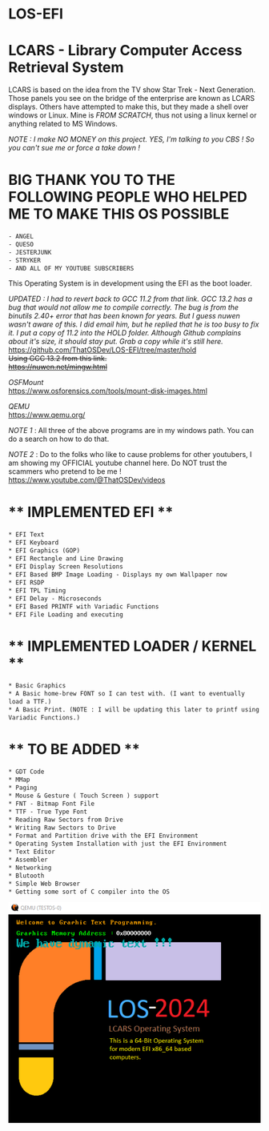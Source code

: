 # LOS-EFI
# **LCARS - Library Computer Access Retrieval System**  
  
LCARS is based on the idea from the TV show Star Trek - Next Generation. Those panels you see on the bridge of the enterprise are known as LCARS displays. Others have attempted to make this, but they made a shell over windows or Linux. Mine is *FROM SCRATCH*, thus not using a linux kernel or anything related to MS Windows.  
  
*NOTE : I make NO MONEY on this project. YES, I'm talking to you CBS ! So you can't sue me or force a take down !*  
  
  
# BIG THANK YOU TO THE FOLLOWING PEOPLE WHO HELPED ME TO MAKE THIS OS POSSIBLE
	- ANGEL  
	- QUESO  
	- JESTERJUNK  
	- STRYKER  
	- AND ALL OF MY YOUTUBE SUBSCRIBERS  
  
This Operating System is in development using the EFI as the boot loader.  
  
*UPDATED : I had to revert back to GCC 11.2 from that link. GCC 13.2 has a bug that would not allow me to compile correctly. The bug is from the binutils 2.40+ error that has been known for years. But I guess nuwen wasn't aware of this. I did email him, but he replied that he is too busy to fix it. I put a copy of 11.2 into the HOLD folder. Although Github complains about it's size, it should stay put. Grab a copy while it's still here.*  
https://github.com/ThatOSDev/LOS-EFI/tree/master/hold  
~~Using GCC 13.2 from this link.~~  
~~https://nuwen.net/mingw.html~~  
  
*OSFMount*  
https://www.osforensics.com/tools/mount-disk-images.html  
  
*QEMU*  
https://www.qemu.org/  
  
*NOTE 1* : All three of the above programs are in my windows path. You can do a search on how to do that.  
  
*NOTE 2* : Do to the folks who like to cause problems for other youtubers, I am showing my OFFICIAL youtube channel here. Do NOT trust the scammers who pretend to be me !  
https://www.youtube.com/@ThatOSDev/videos  
  
  
# ** IMPLEMENTED EFI **  

	* EFI Text
	* EFI Keyboard
	* EFI Graphics (GOP)
	* EFI Rectangle and Line Drawing
	* EFI Display Screen Resolutions
	* EFI Based BMP Image Loading - Displays my own Wallpaper now
	* EFI RSDP
	* EFI TPL Timing
	* EFI Delay - Microseconds
	* EFI Based PRINTF with Variadic Functions
	* EFI File Loading and executing  
  
# ** IMPLEMENTED LOADER / KERNEL **  

	* Basic Graphics  
	* A Basic home-brew FONT so I can test with. (I want to eventually load a TTF.)  
	* A Basic Print. (NOTE : I will be updating this later to printf using Variadic Functions.)
  
# ** TO BE ADDED **  

	* GDT Code  
	* MMap  
	* Paging  
	* Mouse & Gesture ( Touch Screen ) support
	* FNT - Bitmap Font File
	* TTF - True Type Font
	* Reading Raw Sectors from Drive  
	* Writing Raw Sectors to Drive  
	* Format and Partition drive with the EFI Environment  
	* Operating System Installation with just the EFI Environment  
	* Text Editor  
	* Assembler  
	* Networking  
	* Blutooth  
	* Simple Web Browser  
	* Getting some sort of C compiler into the OS  

![Current Progress](progress1.png)  
 
